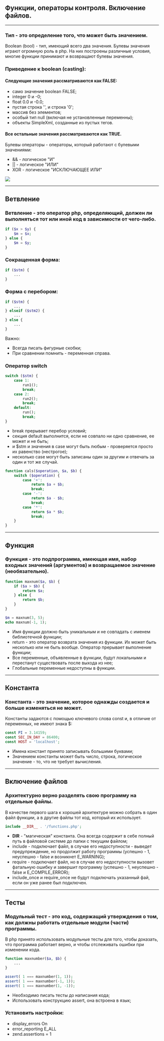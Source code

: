 ## Функции, операторы контроля. Включение файлов.
***


### Тип - это определение того, что может быть значением.
Boolean (bool) - тип, имеющий всего два значения.
Булевы значения играют огромную роль в php. На них построены различные условия, многие функции принимают и возвращают булевы значения.
### Приведение к boolean (casting):
#### Следующие значения рассматриваются как FALSE:
- само значение boolean FALSE;
- integer 0 и -0;
- float 0.0 и -0.0;
- пустая строка '', и строка '0';
- массив без элементов;
- особый тип null (включая не установленные переменны);
- объекты SimpleXml, созданные из пустых тегов.
#### Все остальные значения рассматриваются как TRUE.
Булевы операторы - операторы, который работают с булевыми значениями:
- && - логическое "И"
- || - логическое "ИЛИ"
- XOR - логическое "ИСКЛЮЧАЮЩЕЕ ИЛИ"

![](img/lesson2_bool.jpg)
___


## Ветвление
### Ветвление - это оператор php, определяющий, должен ли выполняться тот или иной код в зависимости от чего-либо.
```php
if ($x > $y) {
    $m = $x;
} else {
    $m = $y;
}
```

### Сокращенная форма:
```php
if ($stm) {
    ...
}
```
### Форма с перебором:
```php
if ($stm) {
    ...
} elseif ($stm2) {
    ...
} else {
    ...
}
```

Важно:
- Всегда писать фигурные скобки;
- При сравнении помнить - переменная справа.


### Оператор switch
```php
switch ($stm) {
    case 1:
        run1();
        break;
    case 2:
        run2();
        break;
    default:
        run();
        break;
}
```
- break прерывает перебор условий;
- секция default выполнится, если не совпало ни одно сравнение, ее может и не быть;
- и $stm и значения в case могут быть любым - проверяется просто их равенство (нестрогое);
- несколько case могут быть записаны один за другим и отвечать за один и тот же случай.
```php
function cals($operation, $a, $b) {
    switch ($operation) {
        case '+':
            return $a + $b;
            break;
        case '-':
            return $a - $b;
            break;
        case '*':
            return $a * $b;
            break;
    }
}
```
___


## Функция
### Функция - это подпрограмма, имеющая имя, набор входных значений (аргументов) и возвращаемое значение (необязательно).

```php
function maxnum($a, $b) {
    if ($a > $b) {
        return $a;
    } else {
        return $b;
    }
}

$m = maxnum(3, 5);
echo maxnum(-1, 1);
```
- Имя функции должно быть уникальным и не совпадать с именем библиотечной функции;
- return - это оператор возврата значения из функции. Их может быть несколько или не быть вообще. Оператор прерывает выполнение функции;
- Все переменные, объявленные в функции, будут локальными и перестанут существовать после выхода из нее;
- Глобальные переменные недоступны в функции.
___


## Константа
### Константа - это значение, которое однажды создается и больше изменяться не может.
Константы задаются с помощью ключевого слова const и, в отличие от переменных, не имеют знака $:
~~~php
const PI = 3.14159;
const SEC_IN_DAY = 86400;
const HOST = 'localhost';
~~~

- Имена констант принято записывать большими буквами;
- Значением константы может быть число, строка, логическое значение - то, что не требует вычисления.
___


## Включение файлов
### Архитектурно верно разделять свою программу на отдельные файлы.
В качестве первого шага к хорошей архитектуре можно собрать в один файл функции, а в другие файлы тот код, который их использует.
~~~php
include __DIR__ . '/functions.php';
~~~
- __DIR__ - "магическая" константа. Она всегда содержит в себе полный путь в файловой системе до папки с текущим файлом;
- include - подключает файл, в случае его недоступности - выведет предупреждение, но продолжит работу программы (успешно - 1, неуспешно - false и возникнет E_WARNING);
- require - подключает файл, но в случае его недоступности вызовет фатальную ошибку и завершит программу (успешно - 1, неуспешно - false и E_COMPILE_ERROR);
- include_once и require_once не будут подключать указанный фай, если он уже ранее был подключен.
___


## Тесты
### Модульный тест - это код, содержащий утверждения о том, как должны работать отдельные модули (части) программы.
В php принято использовать модульные тесты для того, чтобы доказать, что программа работает верно, и чтобы отслеживать ошибки при изменении кода.
~~~php
function maxnumber($a, $b) {
    ...
}

assert( 1 === maxnumber(1, 1));
assert( 1 === maxnumber(-1, 1));
assert( 1 === maxnumber(1, -1));
~~~
- Необходимо писать тесты до написания кода;
- Использовать конструкцию assert, она встроена в язык;

### Установить настройки:
- display_errors On
- error_reporting E_ALL
- zend.assertions = 1
